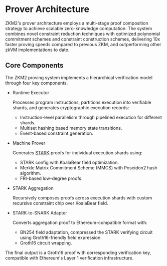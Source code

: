 # Prover Architecture

ZKM2's prover architecture employs a multi-stage proof composition strategy to achieve scalable zero-knowledge computation. The system combines novel constraint reduction techniques with optimized polynomial commitment schemes and constraint construction schemes, delivering 10x faster proving speeds compared to previous ZKM, and outperforming other zkVM implementations to date.

## Core Components
The ZKM2 proving system implements a hierarchical verification model through four key components.

- Runtime Executor
  
  Processes program instructions, partitions execution into verifiable shards, and generates cryptographic execution records:
  - Instruction-level parallelism through pipelined execution for different shards.
  - Multiset hashing based memory state transitions.
  - Event-based constraint generation.

- Machine Prover
  
  Generates [STARK](../stark.md) proofs for individual execution shards using:

  - STARK config with KoalaBear field optimization.
  - Merkle Matrix Commitment Scheme (MMCS) with Poseidon2 hash algorithm.
  - FRI-based low-degree proofs.

- STARK Aggregation
  
  Recursively composes proofs across execution shards with custom recursive constraint chip over KoalaBear field.

- STARK-to-SNARK Adapter
  
  Converts aggregation proof to Ethereum-compatible format with:

  - BN254 field adaptation, compressed the STARK verifying circuit using Groth16-friendly field expression.
  - Groth16 circuit wrapping.

The final output is a ​Groth16 proof with corresponding verification key, compatible with Ethereum's Layer 1 verification infrastructure.
